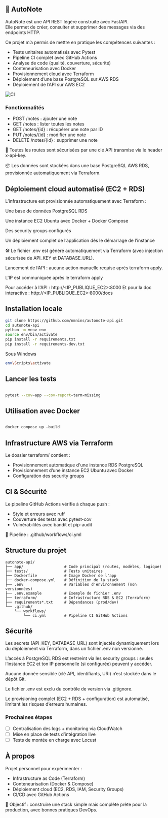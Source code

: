 ## 📝 AutoNote

AutoNote est une API REST légère construite avec FastAPI.  
Elle permet de créer, consulter et supprimer des messages via des endpoints HTTP.

Ce projet m’a permis de mettre en pratique les compétences suivantes :
- Tests unitaires automatisés avec Pytest
- Pipeline CI complet avec GitHub Actions
- Analyse de code (qualité, couverture, sécurité)
- Conteneurisation avec Docker
- Provisionnement cloud avec Terraform
- Déploiement d’une base PostgreSQL sur AWS RDS
- Déploiement de l’API sur AWS EC2

![CI](https://github.com/nmnins/autonote-api/actions/workflows/ci.yml/badge.svg)

### Fonctionnalités

- POST /notes : ajouter une note
- GET /notes : lister toutes les notes
- GET /notes/{id} : récupérer une note par ID
- PUT /notes/{id} : modifier une note
- DELETE /notes/{id} : supprimer une note

🔐 Toutes les routes sont sécurisées par une clé API transmise via le header x-api-key.

📦 Les données sont stockées dans une base PostgreSQL AWS RDS, provisionnée automatiquement via Terraform.

## Déploiement cloud automatisé (EC2 + RDS)

L’infrastructure est provisionnée automatiquement avec Terraform :

Une base de données PostgreSQL RDS

Une instance EC2 Ubuntu avec Docker + Docker Compose

Des security groups configurés

Un déploiement complet de l’application dès le démarrage de l’instance

🛠️ Le fichier .env est généré automatiquement via Terraform (avec injection sécurisée de API_KEY et DATABASE_URL).

Lancement de l’API : aucune action manuelle requise après terraform apply.

L'IP est communiquée après le terraform apply 

Pour accéder à l'API : http://<IP_PUBLIQUE_EC2>:8000
Et pour la doc interactive : http://<IP_PUBLIQUE_EC2>:8000/docs



## Installation locale

   ```bash
git clone https://github.com/nmnins/autonote-api.git
cd autonote-api
python -m venv env
source env/bin/activate
pip install -r requirements.txt
pip install -r requirements-dev.txt
```
Sous Windows

   ```bash
env\Scripts\activate
```
##  Lancer les tests
   ```bash

pytest --cov=app --cov-report=term-missing
```

## Utilisation avec Docker
   ```bash

docker compose up –build
```

## Infrastructure AWS via Terraform

Le dossier terraform/ contient :
- Provisionnement automatique d'une instance RDS PostgreSQL
- Provisionnement d’une instance EC2 Ubuntu avec Docker
- Configuration des security groups

## CI & Sécurité

Le pipeline GitHub Actions vérifie à chaque push :
- Style et erreurs avec ruff
- Couverture des tests avec pytest-cov
- Vulnérabilités avec bandit et pip-audit

📄 Pipeline : .github/workflows/ci.yml

## Structure du projet

```TEXT
autonote-api/
├── app/                  # Code principal (routes, modèles, logique)
├── tests/                # Tests unitaires
├── Dockerfile            # Image Docker de l'app
├── docker-compose.yml    # Définition de la stack 
├── .env                  # Variables d'environnement (non versionnées)
├── .env.example          # Exemple de fichier .env
├── terraform/            # Infrastructure RDS & EC2 (Terraform)
├── requirements*.txt     # Dépendances (prod/dev)
└── .github/
    └── workflows/
        └── ci.yml        # Pipeline CI GitHub Actions
```

## Sécurité

Les secrets (API_KEY, DATABASE_URL) sont injectés dynamiquement lors du déploiement via Terraform, dans un fichier .env non versionné.

L’accès à PostgreSQL RDS est restreint via les security groups : seules l’instance EC2 et ton IP personnelle (si configurée) peuvent y accéder.

Aucune donnée sensible (clé API, identifiants, URI) n’est stockée dans le dépôt Git.

Le fichier .env est exclu du contrôle de version via .gitignore.

Le provisioning complet (EC2 + RDS + configuration) est automatisé, limitant les risques d’erreurs humaines.

### Prochaines étapes

- [ ] Centralisation des logs + monitoring via CloudWatch
- [ ] Mise en place de tests d’intégration live
- [ ] Tests de montée en charge avec Locust

## À propos

Projet personnel pour expérimenter :
- Infrastructure as Code (Terraform)
- Conteneurisation (Docker & Compose)
- Déploiement cloud (EC2, RDS, IAM, Security Groups)
- CI/CD avec GitHub Actions

🎯 Objectif : construire une stack simple mais complète prête pour la production, avec bonnes pratiques DevOps.

